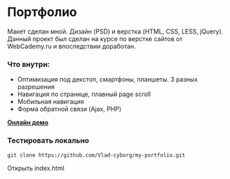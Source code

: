 # Портфолио
Макет сделан мной. Дизайн (PSD) и верстка (HTML, CSS, LESS, jQuery). Данный проект был сделан на курсе по верстке сайтов от WebCademy.ru и впоследствии доработан.

### Что внутри:
* Оптимизация под декстоп, смартфоны, планшеты. 3 разных разрешения
* Навигация по странице, плавный page scroll
* Мобильная навигация
* Форма обратной связи (Ajax, PHP)

**[Онлайн демо](https://vlad-cyborg.github.io/my-portfolio/)**

### Тестировать локально

`git clone https://github.com/Vlad-cyborg/my-portfolio.git`

Открыть index.html
